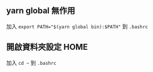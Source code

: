 ## yarn global 無作用
加入 `export PATH="$(yarn global bin):$PATH"` 到 `.bashrc`

## 開啟資料夾設定 HOME
加入 `cd ~` 到 `.bashrc`
